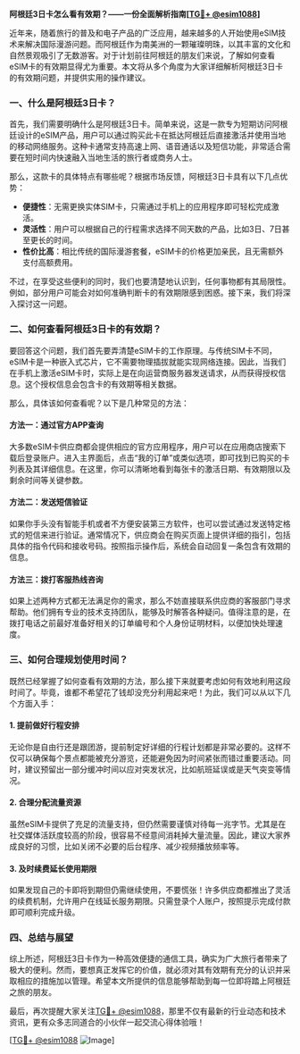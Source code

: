 **阿根廷3日卡怎么看有效期？——一份全面解析指南[[TG💪+ @esim1088](https://t.me/s/esim1088)]**

近年来，随着旅行的普及和电子产品的广泛应用，越来越多的人开始使用eSIM技术来解决国际漫游问题。而阿根廷作为南美洲的一颗璀璨明珠，以其丰富的文化和自然景观吸引了无数游客。对于计划前往阿根廷的朋友们来说，了解如何查看eSIM卡的有效期显得尤为重要。本文将从多个角度为大家详细解析阿根廷3日卡的有效期问题，并提供实用的操作建议。

### 一、什么是阿根廷3日卡？

首先，我们需要明确什么是阿根廷3日卡。简单来说，这是一款专为短期访问阿根廷设计的eSIM产品，用户可以通过购买此卡在抵达阿根廷后直接激活并使用当地的移动网络服务。这种卡通常支持高速上网、语音通话以及短信功能，非常适合需要在短时间内快速融入当地生活的旅行者或商务人士。

那么，这款卡的具体特点有哪些呢？根据市场反馈，阿根廷3日卡具有以下几点优势：
- **便捷性**：无需更换实体SIM卡，只需通过手机上的应用程序即可轻松完成激活。
- **灵活性**：用户可以根据自己的行程需求选择不同天数的产品，比如3日、7日甚至更长的时间。
- **性价比高**：相比传统的国际漫游套餐，eSIM卡的价格更加亲民，且无需额外支付高额费用。

不过，在享受这些便利的同时，我们也要清楚地认识到，任何事物都有其局限性。例如，部分用户可能会对如何准确判断卡的有效期限感到困惑。接下来，我们将深入探讨这一问题。

### 二、如何查看阿根廷3日卡的有效期？

要回答这个问题，我们首先要弄清楚eSIM卡的工作原理。与传统SIM卡不同，eSIM卡是一种嵌入式芯片，它不需要物理插拔就能实现网络连接。因此，当我们在手机上激活eSIM卡时，实际上是在向运营商服务器发送请求，从而获得授权信息。这个授权信息会包含卡的有效期等相关数据。

那么，具体该如何查看呢？以下是几种常见的方法：

#### 方法一：通过官方APP查询

大多数eSIM卡供应商都会提供相应的官方应用程序，用户可以在应用商店搜索下载后登录账户。进入主界面后，点击“我的订单”或类似选项，即可找到已购买的卡列表及其详细信息。在这里，你可以清晰地看到每张卡的激活日期、有效期限以及剩余时间等关键参数。

#### 方法二：发送短信验证

如果你手头没有智能手机或者不方便安装第三方软件，也可以尝试通过发送特定格式的短信来进行验证。通常情况下，供应商会在购买页面上提供详细的指引，包括具体的指令代码和接收号码。按照指示操作后，系统会自动回复一条包含有效期的信息。

#### 方法三：拨打客服热线咨询

如果上述两种方式都无法满足你的需求，那么不妨直接联系供应商的客服部门寻求帮助。他们拥有专业的技术支持团队，能够及时解答各种疑问。值得注意的是，在拨打电话之前最好准备好相关的订单编号和个人身份证明材料，以便加快处理速度。

### 三、如何合理规划使用时间？

既然已经掌握了如何查看有效期的方法，那么接下来就要考虑如何有效地利用这段时间了。毕竟，谁都不希望花了钱却没充分利用起来吧！为此，我们可以从以下几个方面入手：

#### 1. 提前做好行程安排

无论你是自由行还是跟团游，提前制定好详细的行程计划都是非常必要的。这样不仅可以确保每个景点都能被充分游览，还能避免因为时间紧张而错过重要活动。同时，建议预留出一部分缓冲时间以应对突发状况，比如航班延误或是天气突变等情况。

#### 2. 合理分配流量资源

虽然eSIM卡提供了充足的流量支持，但仍然需要谨慎对待每一兆字节。尤其是在社交媒体活跃度较高的阶段，很容易不经意间消耗掉大量流量。因此，建议大家养成良好的习惯，比如关闭不必要的后台程序、减少视频播放频率等。

#### 3. 及时续费延长使用期限

如果发现自己的卡即将到期但仍需继续使用，不要慌张！许多供应商都推出了灵活的续费机制，允许用户在线延长服务期限。只需登录个人账户，按照提示完成付款即可顺利完成升级。

### 四、总结与展望

综上所述，阿根廷3日卡作为一种高效便捷的通信工具，确实为广大旅行者带来了极大的便利。然而，要想真正发挥它的价值，就必须对其有效期有充分的认识并采取相应的措施加以管理。希望本文所提供的信息能够帮助到每一位即将踏上阿根廷之旅的朋友。

最后，再次提醒大家关注[TG💪+ @esim1088](https://t.me/s/esim1088)，那里不仅有最新的行业动态和技术资讯，更有众多志同道合的小伙伴一起交流心得体验哦！

[[TG💪+ @esim1088](https://t.me/s/esim1088) ![Image](https://i.postimg.cc/4NQfJmqS/Snipaste-2025-05-13-00-14-12.png)]